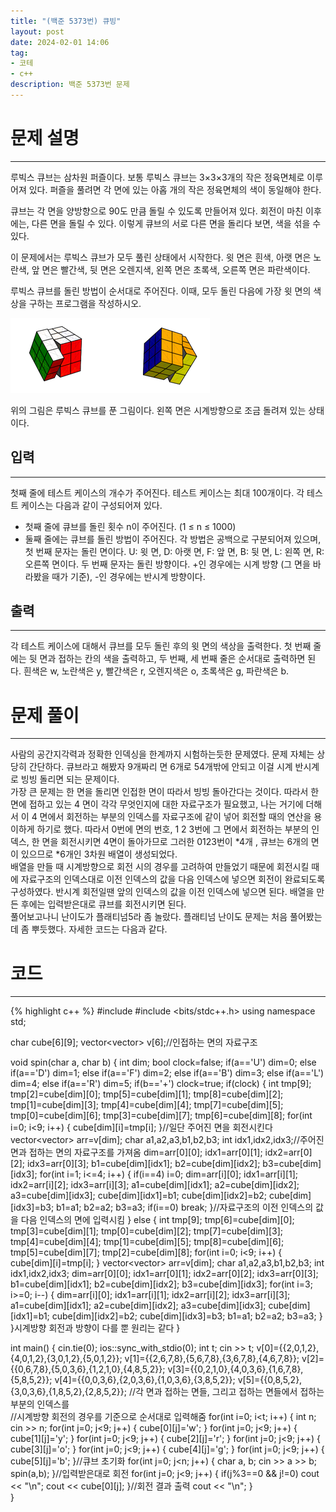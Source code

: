 ```yaml
---
title: "(백준 5373번) 큐빙"
layout: post
date: 2024-02-01 14:06
tag:
- 코테
- c++
description: 백준 5373번 문제
---
```


# 문제 설명  
---
루빅스 큐브는 삼차원 퍼즐이다. 보통 루빅스 큐브는 3×3×3개의 작은 정육면체로 이루어져 있다. 퍼즐을 풀려면 각 면에 있는 아홉 개의 작은 정육면체의 색이 동일해야 한다.

큐브는 각 면을 양방향으로 90도 만큼 돌릴 수 있도록 만들어져 있다. 회전이 마친 이후에는, 다른 면을 돌릴 수 있다. 이렇게 큐브의 서로 다른 면을 돌리다 보면, 색을 섞을 수 있다.

이 문제에서는 루빅스 큐브가 모두 풀린 상태에서 시작한다. 윗 면은 흰색, 아랫 면은 노란색, 앞 면은 빨간색, 뒷 면은 오렌지색, 왼쪽 면은 초록색, 오른쪽 면은 파란색이다.

루빅스 큐브를 돌린 방법이 순서대로 주어진다. 이때, 모두 돌린 다음에 가장 윗 면의 색상을 구하는 프로그램을 작성하시오.  

![img](/assets/img/cube.png)

위의 그림은 루빅스 큐브를 푼 그림이다. 왼쪽 면은 시계방향으로 조금 돌려져 있는 상태이다.  

## 입력  
---
첫째 줄에 테스트 케이스의 개수가 주어진다. 테스트 케이스는 최대 100개이다. 각 테스트 케이스는 다음과 같이 구성되어져 있다.

+ 첫째 줄에 큐브를 돌린 횟수 n이 주어진다. (1 ≤ n ≤ 1000)
+ 둘째 줄에는 큐브를 돌린 방법이 주어진다. 각 방법은 공백으로 구분되어져 있으며, 첫 번째 문자는 돌린 면이다. U: 윗 면, D: 아랫 면, F: 앞 면, B: 뒷 면, L: 왼쪽 면, R: 오른쪽 면이다. 두 번째 문자는 돌린 방향이다. +인 경우에는 시계 방향 (그 면을 바라봤을 때가 기준), -인 경우에는 반시계 방향이다.  

## 출력  
---
각 테스트 케이스에 대해서 큐브를 모두 돌린 후의 윗 면의 색상을 출력한다. 첫 번째 줄에는 뒷 면과 접하는 칸의 색을 출력하고, 두 번째, 세 번째 줄은 순서대로 출력하면 된다. 흰색은 w, 노란색은 y, 빨간색은 r, 오렌지색은 o, 초록색은 g, 파란색은 b.  

# 문제 풀이  
---
사람의 공간지각력과 정확한 인덱싱을 한계까지 시험하는듯한 문제였다. 문제 자체는 상당히 간단하다. 큐브라고 해봤자 9개짜리 면 6개로 54개밖에 안되고 이걸 시계 반시계로 빙빙 돌리면 되는 문제이다.  
가장 큰 문제는 한 면을 돌리면 인접한 면이 따라서 빙빙 돌아간다는 것이다. 따라서 한 면에 접하고 있는 4 면이 각각 무엇인지에 대한 자료구조가 필요했고, 나는 거기에 더해서 이 4 면에서 회전하는 부분의 인덱스를 자료구조에 같이 넣어 회전할 때의 연산을 용이하게 하기로 했다. 따라서 0번에 면의 번호, 1 2 3번에 그 면에서 회전하는 부분의 인덱스, 한 면을 회전시키면 4면이 돌아가므로 그러한 0123번이 *4개 , 큐브는 6개의 면이 있으므로 *6개인 3차원 배열이 생성되었다.  
배열을 만들 때 시계방향으로 회전 시의 경우를 고려하여 만들었기 때문에 회전시킬 때에 자료구조의 인덱스대로 이전 인덱스의 값을 다음 인덱스에 넣으면 회전이 완료되도록 구성하였다. 반시계 회전일땐 앞의 인덱스의 값을 이전 인덱스에 넣으면 된다. 배열을 만든 후에는 입력받은대로 큐브를 회전시키면 된다.  
풀어보고나니 난이도가 플래티넘5라 좀 놀랐다. 플래티넘 난이도 문제는 처음 풀어봤는데 좀 뿌듯했다. 자세한 코드는 다음과 같다.  

# 코드  
---
{% highlight c++ %}
#include <iostream>
#include <bits/stdc++.h>
using namespace std;

char cube[6][9];
vector<vector<int>> v[6];//인접하는 면의 자료구조

void spin(char a, char b) {
    int dim; bool clock=false;
    if(a=='U') dim=0;
    else if(a=='D') dim=1;
    else if(a=='F') dim=2;
    else if(a=='B') dim=3;
    else if(a=='L') dim=4;
    else if(a=='R') dim=5;
    if(b=='+') clock=true;
    if(clock) {
        int tmp[9];
        tmp[2]=cube[dim][0]; tmp[5]=cube[dim][1]; tmp[8]=cube[dim][2];
        tmp[1]=cube[dim][3]; tmp[4]=cube[dim][4]; tmp[7]=cube[dim][5];
        tmp[0]=cube[dim][6]; tmp[3]=cube[dim][7]; tmp[6]=cube[dim][8];
        for(int i=0; i<9; i++) {
            cube[dim][i]=tmp[i];
        }//일단 주어진 면을 회전시킨다
        vector<vector<int>> arr=v[dim];
        char a1,a2,a3,b1,b2,b3;
        int idx1,idx2,idx3;//주어진 면과 접하는 면의 자료구조를 가져옴
        dim=arr[0][0]; idx1=arr[0][1]; idx2=arr[0][2]; idx3=arr[0][3];
        b1=cube[dim][idx1]; b2=cube[dim][idx2]; b3=cube[dim][idx3];
        for(int i=1; i<=4; i++) {
            if(i==4) i=0;
            dim=arr[i][0]; idx1=arr[i][1]; idx2=arr[i][2]; idx3=arr[i][3];
            a1=cube[dim][idx1]; a2=cube[dim][idx2]; a3=cube[dim][idx3];
            cube[dim][idx1]=b1; cube[dim][idx2]=b2; cube[dim][idx3]=b3;
            b1=a1; b2=a2; b3=a3;
            if(i==0) break;
        }//자료구조의 이전 인덱스의 값을 다음 인덱스의 면에 입력시킴
    }
    else {
        int tmp[9];
        tmp[6]=cube[dim][0]; tmp[3]=cube[dim][1]; tmp[0]=cube[dim][2];
        tmp[7]=cube[dim][3]; tmp[4]=cube[dim][4]; tmp[1]=cube[dim][5];
        tmp[8]=cube[dim][6]; tmp[5]=cube[dim][7]; tmp[2]=cube[dim][8];
        for(int i=0; i<9; i++) {
            cube[dim][i]=tmp[i];
        }
        vector<vector<int>> arr=v[dim];
        char a1,a2,a3,b1,b2,b3;
        int idx1,idx2,idx3;
        dim=arr[0][0]; idx1=arr[0][1]; idx2=arr[0][2]; idx3=arr[0][3];
        b1=cube[dim][idx1]; b2=cube[dim][idx2]; b3=cube[dim][idx3];
        for(int i=3; i>=0; i--) {
            dim=arr[i][0]; idx1=arr[i][1]; idx2=arr[i][2]; idx3=arr[i][3];
            a1=cube[dim][idx1]; a2=cube[dim][idx2]; a3=cube[dim][idx3];
            cube[dim][idx1]=b1; cube[dim][idx2]=b2; cube[dim][idx3]=b3;
            b1=a1; b2=a2; b3=a3;
        }
    }시계방향 회전과 방향이 다를 뿐 원리는 같다
}

int main() {
    cin.tie(0);
    ios::sync_with_stdio(0);
    int t; cin >> t;
    v[0]={{2,0,1,2},{4,0,1,2},{3,0,1,2},{5,0,1,2}};
    v[1]={{2,6,7,8},{5,6,7,8},{3,6,7,8},{4,6,7,8}};
    v[2]={{0,6,7,8},{5,0,3,6},{1,2,1,0},{4,8,5,2}};
    v[3]={{0,2,1,0},{4,0,3,6},{1,6,7,8},{5,8,5,2}};
    v[4]={{0,0,3,6},{2,0,3,6},{1,0,3,6},{3,8,5,2}};
    v[5]={{0,8,5,2},{3,0,3,6},{1,8,5,2},{2,8,5,2}};
    //각 면과 접하는 면들, 그리고 접하는 면들에서 접하는 부분의 인덱스를  
    //시계방향 회전의 경우를 기준으로 순서대로 입력해줌
    for(int i=0; i<t; i++) {
        int n; cin >> n;
        for(int j=0; j<9; j++) {
            cube[0][j]='w';
        }
        for(int j=0; j<9; j++) {
            cube[1][j]='y';
        }
        for(int j=0; j<9; j++) {
            cube[2][j]='r';
        }
        for(int j=0; j<9; j++) {
            cube[3][j]='o';
        }
        for(int j=0; j<9; j++) {
            cube[4][j]='g';
        }
        for(int j=0; j<9; j++) {
            cube[5][j]='b';
        }//큐브 초기화
        for(int j=0; j<n; j++) {
            char a, b; cin >> a >> b;
            spin(a,b);
        }//입력받은대로 회전
        for(int j=0; j<9; j++) {
            if(j%3==0 && j!=0) cout << "\n";
            cout << cube[0][j];
        }//회전 결과 출력
        cout << "\n";
    }   
}
